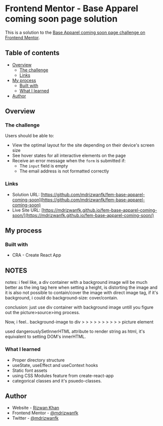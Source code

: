 # Frontend Mentor - Base Apparel coming soon page solution

This is a solution to the [Base Apparel coming soon page challenge on Frontend Mentor](https://www.frontendmentor.io/challenges/base-apparel-coming-soon-page-5d46b47f8db8a7063f9331a0).

## Table of contents

- [Overview](#overview)
  - [The challenge](#the-challenge)
  - [Links](#links)
- [My process](#my-process)
  - [Built with](#built-with)
  - [What I learned](#what-i-learned)
- [Author](#author)

## Overview

### The challenge

Users should be able to:

- View the optimal layout for the site depending on their device's screen size
- See hover states for all interactive elements on the page
- Receive an error message when the `form` is submitted if:
  - The `input` field is empty
  - The email address is not formatted correctly

### Links

- Solution URL: [https://github.com/mdrizwanfk/fem-base-apparel-coming-soon](https://github.com/mdrizwanfk/fem-base-apparel-coming-soon)
- Live Site URL: [https://mdrizwanfk.github.io/fem-base-apparel-coming-soon/](https://mdrizwanfk.github.io/fem-base-apparel-coming-soon/)

## My process

### Built with

- CRA - Create React App

## NOTES

notes: i feel like, a div container with a background image will be much better as the img tag here when setting a height, is distorting the image and it is also not possible to contain/cover the image with direct image tag, if it's background, i could do background-size: cover/contain.

conclusion: just use div container with background image untill you figure out the picture>source>img process.

Now, i feel.. background-image to div > > > > > > > > > > picture element

used dangerouslySetInnerHTML attribute to render string as html, it's equivalent to setting DOM's innerHTML.

### What I learned

- Proper directory structure
- useState, useEffect and useContext hooks
- Static font assets
- using CSS Modules feature from create-react-app
- categorical classes and it's psuedo-classes.

## Author

- Website - [Rizwan Khan](https://www.mdrizwanfk.com)
- Frontend Mentor - [@mdrizwanfk](https://www.frontendmentor.io/profile/mdrizwanfk)
- Twitter - [@mdrizwanfk](https://www.twitter.com/mdrizwanfk)
